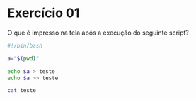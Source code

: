 # Exercício 01

O que é impresso na tela após a execução do seguinte script?

```bash
#!/bin/bash

a="$(pwd)"

echo $a > teste
echo $a >> teste

cat teste
```

